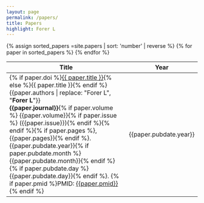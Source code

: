 ```yaml
---
layout: page
permalink: /papers/
title: Papers
highlight: Forer L
---
```


<table class="paper-table">
<thead>
<th>Title</th>
<th>Year</th>
</thead>
<tbody>
{% assign sorted_papers =site.papers | sort: 'number' | reverse %}
  {% for paper in sorted_papers %}
  <tr>
  <td>
      <div class="paper-title">{% if paper.doi %}<a href="https://doi.org/{{ paper.doi }}" target="_blank">{{ paper.title }}</a>{% else %}{{ paper.title }}{% endif %}</div>
      <div class="paper-authors">{{paper.authors | replace: "Forer L", "<b>Forer L</b>"}}</div>
      <div class="paper-journal"><b>{{paper.journal}}</b>{% if paper.volume %} {{paper.volume}}{% if paper.issue %} ({{paper.issue}}){% endif %}{% endif %}{% if paper.pages %}, {{paper.pages}}{% endif %}. {{paper.pubdate.year}}{% if paper.pubdate.month %} {{paper.pubdate.month}}{% endif %}{% if paper.pubdate.day %}  {{paper.pubdate.day}}{% endif %}. {% if paper.pmid %}PMID: <a href="https://www.ncbi.nlm.nih.gov/pubmed/{{paper.pmid}}" target="_blank">{{paper.pmid}}</a>{% endif %}</div>
</td>
<td>
<div class="paper-year">{{paper.pubdate.year}}</div>
</td>
</tr>
  {% endfor %}
</tbody>  
</table>
